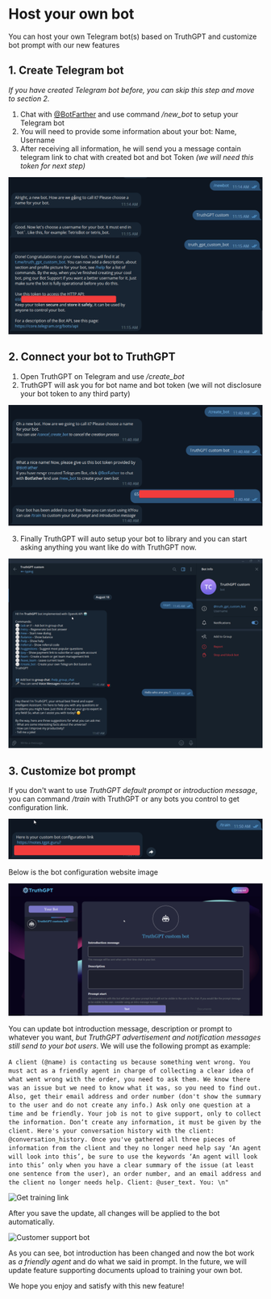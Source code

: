 # Host your own bot

You can host your own Telegram bot(s) based on TruthGPT and customize bot prompt with our new features

## 1. Create Telegram bot
_If you have created Telegram bot before, you can skip this step and move to section 2._

1) Chat with [@BotFarther](https://t.me/BotFather) and use command */new_bot* to setup your Telegram bot
2) You will need to provide some information about your bot: Name, Username
3) After receiving all information, he will send you a message contain telegram link to chat with created bot and bot Token _(we will need this token for next step)_

![Create Telgram bot](../../static/img/custom-bot/1.png)

## 2. Connect your bot to TruthGPT
1) Open TruthGPT on Telegram and use */create_bot*
2) TruthGPT will ask you for bot name and bot token (we will not disclosure your bot token to any third party)

![Connect to TruthGPT](../../static/img/custom-bot/2.png)

3) Finally TruthGPT will auto setup your bot to library and you can start asking anything you want like do with TruthGPT now.

![Chat with your bot](../../static/img/custom-bot/3.png)

## 3. Customize bot prompt
If you don't want to use *TruthGPT default prompt* or *introduction message*, you can command */train* with TruthGPT or any bots you control to get configuration link.

![Get training link](../../static/img/custom-bot/4.png)

Below is the bot configuration website image

![Get training link](../../static/img/custom-bot/5.png)

You can update bot introduction message, description or prompt to whatever you want, _but TruthGPT advertisement and notification messages still send to your bot users_. We will use the following prompt as example:

```A client (@name) is contacting us because something went wrong. You must act as a friendly agent in charge of collecting a clear idea of what went wrong with the order, you need to ask them. We know there was an issue but we need to know what it was, so you need to find out. Also, get their email address and order number (don't show the summary to the user and do not create any info.) Ask only one question at a time and be friendly. Your job is not to give support, only to collect the information. Don’t create any information, it must be given by the client. Here's your conversation history with the client: @conversation_history. Once you've gathered all three pieces of information from the client and they no longer need help say ‘An agent will look into this’, be sure to use the keywords ‘An agent will look into this’ only when you have a clear summary of the issue (at least one sentence from the user), an order number, and an email address and the client no longer needs help. Client: @user_text. You: \n"```

![Get training link](../../static/img/custom-bot/6.png)

After you save the update, all changes will be applied to the bot automatically.

![Customer support bot](../../static/img/custom-bot/7.png)

As you can see, bot introduction has been changed and now the bot work as _a friendly agent_ and do what we said in prompt. In the future, we will update feature supporting documents upload to training your own bot.

We hope you enjoy and satisfy with this new feature!
